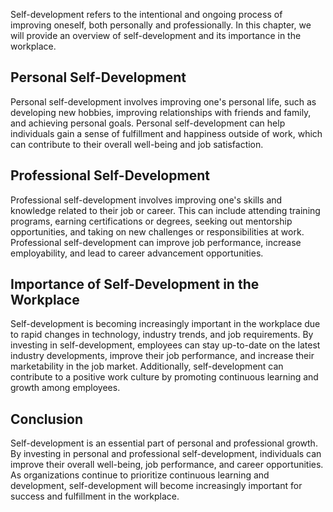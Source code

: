 
Self-development refers to the intentional and ongoing process of improving oneself, both personally and professionally. In this chapter, we will provide an overview of self-development and its importance in the workplace.

Personal Self-Development
-------------------------

Personal self-development involves improving one's personal life, such as developing new hobbies, improving relationships with friends and family, and achieving personal goals. Personal self-development can help individuals gain a sense of fulfillment and happiness outside of work, which can contribute to their overall well-being and job satisfaction.

Professional Self-Development
-----------------------------

Professional self-development involves improving one's skills and knowledge related to their job or career. This can include attending training programs, earning certifications or degrees, seeking out mentorship opportunities, and taking on new challenges or responsibilities at work. Professional self-development can improve job performance, increase employability, and lead to career advancement opportunities.

Importance of Self-Development in the Workplace
-----------------------------------------------

Self-development is becoming increasingly important in the workplace due to rapid changes in technology, industry trends, and job requirements. By investing in self-development, employees can stay up-to-date on the latest industry developments, improve their job performance, and increase their marketability in the job market. Additionally, self-development can contribute to a positive work culture by promoting continuous learning and growth among employees.

Conclusion
----------

Self-development is an essential part of personal and professional growth. By investing in personal and professional self-development, individuals can improve their overall well-being, job performance, and career opportunities. As organizations continue to prioritize continuous learning and development, self-development will become increasingly important for success and fulfillment in the workplace.

